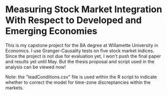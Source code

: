 # Measuring Stock Market Integration With Respect to Developed and Emerging Economies

This is my capstone project for the BA degree at Willamette University in Economics. I use Granger-Causality tests on five stock market indices. 
Since the project is not due for evaluation yet, I won't push the final paper and results yet until May. But the thesis proposal and script used 
in the analysis can be viewed now!

Note: the "leadConditions.csv" file is used within the R script to indicate whether to correct the model for time-zone discreptancies within the markets. 
